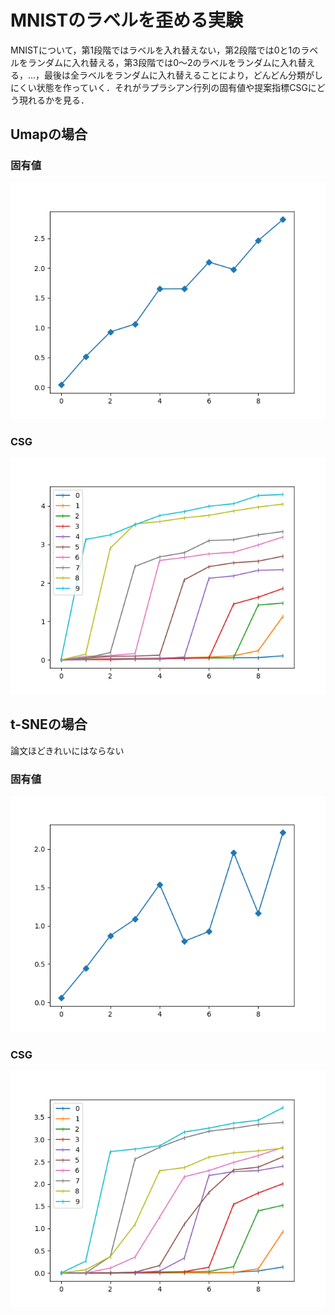 # MNISTのラベルを歪める実験

MNISTについて，第1段階ではラベルを入れ替えない，第2段階では0と1のラベルをランダムに入れ替える，第3段階では0〜2のラベルをランダムに入れ替える，…，最後は全ラベルをランダムに入れ替えることにより，どんどん分類がしにくい状態を作っていく．それがラプラシアン行列の固有値や提案指標CSGにどう現れるかを見る．

## Umapの場合

### 固有値

![umap_eigenvalues](umap/umap_eigenvalues.png)

### CSG

![umap_csgs](umap/umap_csgs.png)

## t-SNEの場合

論文ほどきれいにはならない

### 固有値

![tsne_eigenvalues](tsne/tsne_eigenvalues.png)

### CSG

![tsne_csgs](tsne/tsne_csgs.png)
